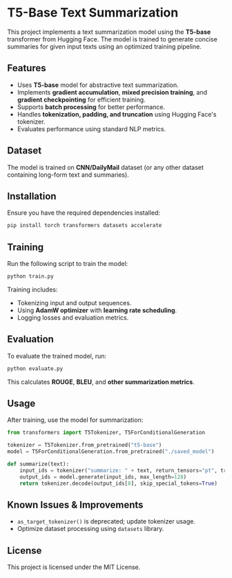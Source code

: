 # T5-Base Text Summarization

This project implements a text summarization model using the **T5-base** transformer from Hugging Face. The model is trained to generate concise summaries for given input texts using an optimized training pipeline.

## Features
- Uses **T5-base** model for abstractive text summarization.
- Implements **gradient accumulation**, **mixed precision training**, and **gradient checkpointing** for efficient training.
- Supports **batch processing** for better performance.
- Handles **tokenization, padding, and truncation** using Hugging Face's tokenizer.
- Evaluates performance using standard NLP metrics.

## Dataset
The model is trained on **CNN/DailyMail** dataset (or any other dataset containing long-form text and summaries).

## Installation
Ensure you have the required dependencies installed:
```bash
pip install torch transformers datasets accelerate
```

## Training
Run the following script to train the model:
```bash
python train.py
```
Training includes:
- Tokenizing input and output sequences.
- Using **AdamW optimizer** with **learning rate scheduling**.
- Logging losses and evaluation metrics.

## Evaluation
To evaluate the trained model, run:
```bash
python evaluate.py
```
This calculates **ROUGE**, **BLEU**, and **other summarization metrics**.

## Usage
After training, use the model for summarization:
```python
from transformers import T5Tokenizer, T5ForConditionalGeneration

tokenizer = T5Tokenizer.from_pretrained("t5-base")
model = T5ForConditionalGeneration.from_pretrained("./saved_model")

def summarize(text):
    input_ids = tokenizer("summarize: " + text, return_tensors="pt", truncation=True, padding="max_length", max_length=512).input_ids
    output_ids = model.generate(input_ids, max_length=128)
    return tokenizer.decode(output_ids[0], skip_special_tokens=True)
```

## Known Issues & Improvements
- `as_target_tokenizer()` is deprecated; update tokenizer usage.
- Optimize dataset processing using `datasets` library.

## License
This project is licensed under the MIT License.

